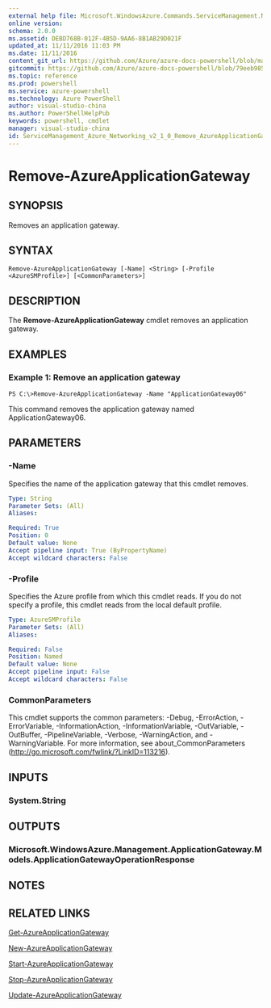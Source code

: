 ```yaml
---
external help file: Microsoft.WindowsAzure.Commands.ServiceManagement.Network.dll-Help.xml
online version: 
schema: 2.0.0
ms.assetid: DEBD768B-012F-4B5D-9AA6-8B1AB29D021F
updated_at: 11/11/2016 11:03 PM
ms.date: 11/11/2016
content_git_url: https://github.com/Azure/azure-docs-powershell/blob/master/azureps-cmdlets-docs/ServiceManagement/Azure.Networking/v2.1.0/Remove-AzureApplicationGateway.md
gitcommit: https://github.com/Azure/azure-docs-powershell/blob/79eeb985ea480979357fb4695832a0c3d29a48bf/azureps-cmdlets-docs/ServiceManagement/Azure.Networking/v2.1.0/Remove-AzureApplicationGateway.md
ms.topic: reference
ms.prod: powershell
ms.service: azure-powershell
ms.technology: Azure PowerShell
author: visual-studio-china
ms.author: PowerShellHelpPub
keywords: powershell, cmdlet
manager: visual-studio-china
id: ServiceManagement_Azure_Networking_v2_1_0_Remove_AzureApplicationGateway_md
---
```


# Remove-AzureApplicationGateway

## SYNOPSIS
Removes an application gateway.

## SYNTAX

```
Remove-AzureApplicationGateway [-Name] <String> [-Profile <AzureSMProfile>] [<CommonParameters>]
```

## DESCRIPTION
The **Remove-AzureApplicationGateway** cmdlet removes an application gateway.

## EXAMPLES

### Example 1: Remove an application gateway
```
PS C:\>Remove-AzureApplicationGateway -Name "ApplicationGateway06"
```

This command removes the application gateway named ApplicationGateway06.

## PARAMETERS

### -Name
Specifies the name of the application gateway that this cmdlet removes.

```yaml
Type: String
Parameter Sets: (All)
Aliases: 

Required: True
Position: 0
Default value: None
Accept pipeline input: True (ByPropertyName)
Accept wildcard characters: False
```

### -Profile
Specifies the Azure profile from which this cmdlet reads.
If you do not specify a profile, this cmdlet reads from the local default profile.

```yaml
Type: AzureSMProfile
Parameter Sets: (All)
Aliases: 

Required: False
Position: Named
Default value: None
Accept pipeline input: False
Accept wildcard characters: False
```

### CommonParameters
This cmdlet supports the common parameters: -Debug, -ErrorAction, -ErrorVariable, -InformationAction, -InformationVariable, -OutVariable, -OutBuffer, -PipelineVariable, -Verbose, -WarningAction, and -WarningVariable. For more information, see about_CommonParameters (http://go.microsoft.com/fwlink/?LinkID=113216).

## INPUTS

### System.String

## OUTPUTS

### Microsoft.WindowsAzure.Management.ApplicationGateway.Models.ApplicationGatewayOperationResponse

## NOTES

## RELATED LINKS

[Get-AzureApplicationGateway](xref:ServiceManagement/Azure.Networking/v2.1.0/Get-AzureApplicationGateway.md)

[New-AzureApplicationGateway](xref:ServiceManagement/Azure.Networking/v2.1.0/New-AzureApplicationGateway.md)

[Start-AzureApplicationGateway](xref:ServiceManagement/Azure.Networking/v2.1.0/Start-AzureApplicationGateway.md)

[Stop-AzureApplicationGateway](xref:ServiceManagement/Azure.Networking/v2.1.0/Stop-AzureApplicationGateway.md)

[Update-AzureApplicationGateway](xref:ServiceManagement/Azure.Networking/v2.1.0/Update-AzureApplicationGateway.md)


